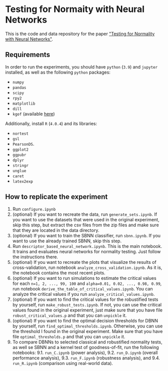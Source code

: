 # Testing for Normaity with Neural Networks

This is the code and data repository for the paper ["Testing for Normality with Neural Networks"](https://arxiv.org/abs/2009.13831).

## Requirements

In order to run the experiments, you should have `python` (`3.9`) and `jupyter` installed, as well as the following `python` packages:
* `numpy`
* `pandas`
* `scipy`
* `rpy2`
* `matplotlib`
* `dill`
* `kgof` (available [here](https://github.com/wittawatj/kernel-gof/tree/master/kgof))

Additionally, install `R` (`4.0.4`) and its libraries:
* `nortest`
* `gsl`
* `PearsonDS`. 
* `ggplot2`
* `ggpubr`
* `dplyr`
* `stringr`
* `unglue`
* `caret`
* `latex2exp`

## How to replicate the experiment

1. Run `configure.ipynb`
2. (optional) If you want to recreate the data, run `generate_sets.ipynb`. If you want to use the datasets that were used in the original experiment, skip this step, but extract the csv files from the zip files and make sure that they are located in the data directory.
3. (optional) If you want to train the SBNN classifier, run `sbnn.ipynb`. If you want to use the already trained SBNN, skip this step.
4. Run `descriptor_based_neural_network.ipynb`. This is the main notebook. It trains and evaluates neural networks for normality testing. Just follow the instructions there.
5. (optional) If you want to recreate the plots that visualize the results of cross-validation, run notebook `analyze_cross_validation.ipynb`. As it is, the notebook contains the most recent plots.
6. (optional) If you want to run simulations to estimate the critical values for each `n=1, 2, ..., 99, 100` and `alpha=0.01, 0.02, ..., 0.98, 0.99`, run notebook `derive_the_table_of_critical_values.ipynb`. You can analyze the critical values if you run `analyze_critical_values.ipynb`.
7. (optional) If you want to find the critical values for the robustified tests by yourself, run `make_robust_tests.ipynb`. If not, you can use the critical values found in the original experiment, just make sure that you have file `robust_critical_values.p` and that you can `unpickle` it.
8. (optional) If you want to find the optimal decision thresholds for DBNN by yourself, run `find_optimal_thresholds.ipynb`. Otherwise, you can use the threshold I found in the original experiment. Make sure that you have file `optimal_thresholds.p` and that you can `unpickle` it.
9. To compare DBNNs to selected classical and robustified normality tests, as well se SBNN and a kernel test of goodness-of-fit, run the following notebooks:
    9.1. `run_C.ipynb` (power analysis),
    9.2. `run_D.ipynb` (overall performance analysis),
    9.3. `run_F.ipynb` (robustness analysis), and
    9.4. `run_R.ipynb` (comparison using real-world data).
